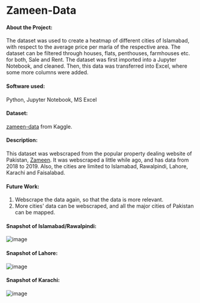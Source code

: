 # Zameen-Data
#### About the Project:
The dataset was used to create a heatmap of different cities of Islamabad, with respect to the average price per marla of the respective area. The dataset can be filtered through houses, flats, penthouses, farmhouses etc. for both, Sale and Rent. The dataset was first imported into a Jupyter Notebook, and cleaned. Then, this data was transferred into Excel, where some more columns were added.  
#### Software used: 
Python, Jupyter Notebook, MS Excel
#### Dataset: 
[zameen-data](https://www.kaggle.com/mpwolke/zameen-property-pakistan/data) from Kaggle.
#### Description:
This dataset was webscraped from the popular property dealing website of Pakistan, [Zameen](www.zameen.com). It was webscraped a little while ago, and has data from 2018 to 2019. Also, the cities are limited to Islamabad, Rawalpindi, Lahore, Karachi and Faisalabad. 
#### Future Work: 
1. Webscrape the data again, so that the data is more relevant. 
2. More cities' data can be webscraped, and all the major cities of Pakistan can be mapped.
#### Snapshot of Islamabad/Rawalpindi:
![image](https://user-images.githubusercontent.com/90529279/155552618-5d531633-a4f9-4181-aae4-00940f9e6408.png)
#### Snapshot of Lahore:
![image](https://user-images.githubusercontent.com/90529279/155553286-7f2801de-4a4c-452b-96c9-73cb54d19937.png)
#### Snapshot of Karachi:
![image](https://user-images.githubusercontent.com/90529279/155553732-dfb1b109-21e7-4924-95fe-7e89fcf20d95.png)
